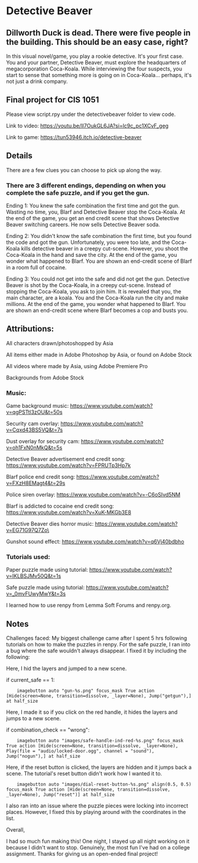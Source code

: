 # Detective Beaver

## Dillworth Duck is dead. There were five people in the building. This should be an easy case, right?

In this visual novel/game, you play a rookie detective. It's your first case. You and your partner, Detective Beaver, must explore the headquarters of megacorporation Coca-Koala. While interviewing the four suspects, you start to sense that something more is going on in Coca-Koala... perhaps, it's not just a drink company.

## Final project for CIS 1051

Please view script.rpy under the detectivebeaver folder to view code.

Link to video: https://youtu.be/II7OukGL6JA?si=lc9c_pc1XCvF_geg

Link to game: https://tun53946.itch.io/detective-beaver


## Details
There are a few clues you can choose to pick up along the way.

### There are 3 different endings, depending on when you complete the safe puzzle, and if you get the gun.

Ending 1: You knew the safe combination the first time and got the gun. Wasting no time, you, Blarf and Detective Beaver stop the Coca-Koala. At the end of the game, you get an end credit scene that shows Detective Beaver switching careers. He now sells Detective Beaver soda.

Ending 2: You didn't know the safe combination the first time, but you found the code and got the gun. Unfortunately, you were too late, and the Coca-Koala kills detective beaver in a creepy cut-scene. However, you shoot the Coca-Koala in the hand and save the city. At the end of the game, you wonder what happened to Blarf. You are shown an end-credit scene of Blarf in a room full of cocaine.

Ending 3: You could not get into the safe and did not get the gun. Detective Beaver is shot by the Coca-Koala, in a creepy cut-scene. Instead of stopping the Coca-Koala, you ask to join him. It is revealed that you, the main character, are a koala. You and the Coca-Koala run the city and make millions. At the end of the game, you wonder what happened to Blarf. You are shown an end-credit scene where Blarf becomes a cop and busts you.

## Attributions:
All characters drawn/photoshopped by Asia

All items either made in Adobe Photoshop by Asia, or found on Adobe Stock

All videos where made by Asia, using Adobe Premiere Pro

Backgrounds from Adobe Stock

### Music:
Game background music: https://www.youtube.com/watch?v=qgPSTtl3zOU&t=50s

Security cam overlay: https://www.youtube.com/watch?v=Cqxd43BS5VQ&t=7s

Dust overlay for security cam: https://www.youtube.com/watch?v=oh1FxN0nMkQ&t=5s

Detective Beaver advertisement end credit song: https://www.youtube.com/watch?v=FPRUTp3Hp7k

Blarf police end credit song: https://www.youtube.com/watch?v=FXzH8EMagt4&t=29s

Police siren overlay: https://www.youtube.com/watch?v=-C6oSIvd5NM

Blarf is addicted to cocaine end credit song: https://www.youtube.com/watch?v=XuK-MKGb3E8

Detective Beaver dies horror music: https://www.youtube.com/watch?v=EG71G97Q7Zo\

Gunshot sound effect: https://www.youtube.com/watch?v=q6Vj40bdbho

### Tutorials used:
Paper puzzle made using tutorial: https://www.youtube.com/watch?v=IKLBSJMv50Q&t=1s


Safe puzzle made using tutorial: https://www.youtube.com/watch?v=_0mvFUwyMwY&t=3s

I learned how to use renpy from Lemma Soft Forums and renpy.org.

## Notes
Challenges faced: My biggest challenge came after I spent 5 hrs following tutorials on how to make the puzzles in renpy. For the safe puzzle, I ran into a bug where the safe wouldn't always disappear. I fixed it by including the following:

Here, I hid the layers and jumped to a new scene.

if current_safe == 1:

        imagebutton auto "gun-%s.png" focus_mask True action [Hide(screen=None, transition=dissolve, _layer=None), Jump("getgun"),] at half_size

Here, I made it so if you click on the red handle, it hides the layers and jumps to a new scene.

if combination_check == "wrong":

        imagebutton auto "images/safe-handle-ind-red-%s.png" focus_mask True action [Hide(screen=None, transition=dissolve, _layer=None), Play(file = "audio/locked-door.ogg", channel = "sound"), Jump("nogun"),] at half_size

Here, if the reset button is clicked, the layers are hidden and it jumps back a scene. The tutorial's reset button didn't work how I wanted it to.

        imagebutton auto "images/dial-reset-button-%s.png" align(0.5, 0.5) focus_mask True action [Hide(screen=None, transition=dissolve, _layer=None), Jump("reset")] at half_size 

I also ran into an issue where the puzzle pieces were locking into incorrect places. However, I fixed this by playing around with the coordinates in the list.

Overall,

I had so much fun making this! One night, I stayed up all night working on it because I didn't want to stop. Genuinely, the most fun I've had on a college assignment. Thanks for giving us an open-ended final project! 




